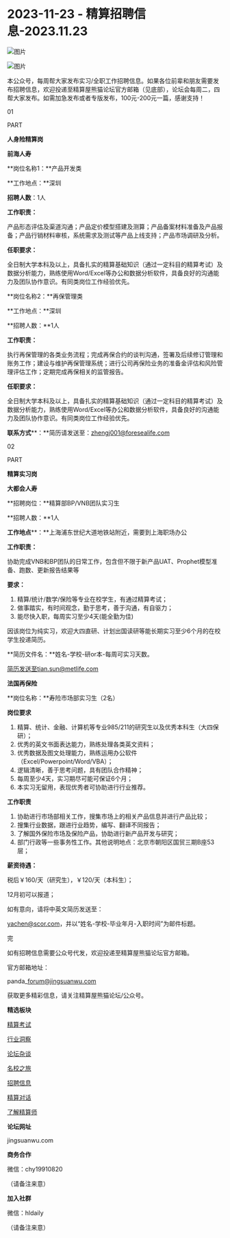 # 2023-11-23 - 精算招聘信息-2023.11.23

![图片](https://mmbiz.qpic.cn/mmbiz_jpg/PVTr5cqOmdsiaicIRGthO3IhpdkibrFUWVU1xAtP9ZY24c0vAhCVJo55thjfrfia19NvibyVvich2UW9I8vGCty5LxNw/640?wx_fmt=jpeg&tp=webp&wxfrom=5&wx_lazy=1)

![图片](https://mmbiz.qpic.cn/mmbiz_png/7QRTvkK2qC63c02mKcsfAaJ8sNcicTvg22UkHHibvKiasFS9FS6E4FeV0Dibe7as7h4tm8p7EfNfI06adlGbL2icYjw/640?wx_fmt=png&tp=webp&wxfrom=5&wx_lazy=1)

本公众号，每周帮大家发布实习/全职工作招聘信息。如果各位前辈和朋友需要发布招聘信息，欢迎投递至精算屋熊猫论坛官方邮箱（见底部），论坛会每周二，四帮大家发布。如需加急发布或者专版发布，100元-200元一篇，感谢支持！

01

PART

**人身险精算岗**

**前海人寿**

**岗位名称1：**产品开发类

**工作地点：**深圳

**招聘人数**：1人

**工作职责：**

产品形态评估及渠道沟通；产品定价模型搭建及测算；产品备案材料准备及产品报备；产品行销材料审核，系统需求及测试等产品上线支持；产品市场调研及分析。

**任职要求：**

全日制大学本科及以上，具备扎实的精算基础知识（通过一定科目的精算考试）及数据分析能力，熟练使用Word/Excel等办公和数据分析软件，具备良好的沟通能力及团队协作意识。有同类岗位工作经验优先。

**岗位名称2：**再保管理类

**工作地点：**深圳

**招聘人数：**1人

**工作职责：**

执行再保管理的各类业务流程；完成再保合约的谈判沟通，签署及后续修订管理和账务工作；建设与维护再保管理系统；进行公司再保险业务的准备金评估和风险管理评估工作；定期完成再保相关的监管报告。

**任职要求：**

全日制大学本科及以上，具备扎实的精算基础知识（通过一定科目的精算考试）及数据分析能力，熟练使用Word/Excel等办公和数据分析软件，具备良好的沟通能力及团队协作意识。有同类岗位工作经验优先。

**联系方式****：**简历请发送至：zhengj001@foresealife.com

02

PART

**精算实习岗**

**大都会人寿**

**招聘岗位：**精算部BP/VNB团队实习生

**招聘人数：**1人

**工作地点****：**上海浦东世纪大道地铁站附近，需要到上海职场办公

**工作职责：**

协助完成VNB和BP团队的日常工作，包含但不限于新产品UAT、Prophet模型准备、跑数、更新报告结果等

**要求：**

1. 精算/统计/数学/保险等专业在校学生，有通过精算考试；
2. 做事踏实，有时间观念，勤于思考，善于沟通，有自驱力；
3. 能尽快入职，每周实习至少4天(能全勤为佳)

因该岗位为纯实习，欢迎大四直研、计划出国读研等能长期实习至少6个月的在校学生投递简历。

**简历文件名：**姓名-学校-研or本-每周可实习天数。

简历发送至tian.sun@metlife.com

**法国再保险**

**岗位名称：**寿险市场部实习生（2名）

**岗位要求**

1. 精算、统计、金融、计算机等专业985/211的研究生以及优秀本科生（大四保研）；
2. 优秀的英文书面表达能力，熟练处理各类英文资料；
3. 优秀数据及图文处理能力，熟练运用办公软件（Excel/Powerpoint/Word/VBA）；
4. 逻辑清晰，善于思考问题，具有团队合作精神；
5. 每周至少4天，实习期尽可能可保证6个月；
6. 本实习无留用，表现优秀者可协助进行行业推荐。

**工作职责**

1. 协助进行市场部相关工作，搜集市场上的相关产品信息并进行产品比较；
2. 搜集行业数据，跟进行业趋势，编写、翻译不同报告；
3. 了解国外保险市场及保险产品，协助进行新产品开发与研究；
4. 部门行政等一些事务性工作。其他说明地点：北京市朝阳区国贸三期B座53层；

**薪资待遇：**

税后￥160/天（研究生），￥120/天（本科生）； 

12月初可以报道； 

如有意向，请将中英文简历发送至：

yachen@scor.com，并以“姓名-学校-毕业年月-入职时间”为邮件标题。


完

如有招聘信息需要公众号代发，欢迎投递至精算屋熊猫论坛官方邮箱。

官方邮箱地址：

panda\_forum@jingsuanwu.com

获取更多精彩信息，请关注精算屋熊猫论坛/公众号。

**精选板块**

[精算考试](https://mp.weixin.qq.com/mp/appmsgalbum?__biz=Mzg5NzkwMTMzMA==&action=getalbum&album_id=2804960172988448769#wechat_redirect)

[行业洞察](https://mp.weixin.qq.com/mp/appmsgalbum?__biz=Mzg5NzkwMTMzMA==&action=getalbum&album_id=2804965799378829313#wechat_redirect)

[论坛杂谈](https://mp.weixin.qq.com/mp/appmsgalbum?__biz=Mzg5NzkwMTMzMA==&action=getalbum&album_id=2804979947286315009#wechat_redirect)

[名校之旅](https://mp.weixin.qq.com/mp/appmsgalbum?__biz=Mzg5NzkwMTMzMA==&action=getalbum&album_id=2804975288236654595#wechat_redirect)

[招聘信息](https://mp.weixin.qq.com/mp/appmsgalbum?__biz=Mzg5NzkwMTMzMA==&action=getalbum&album_id=2809916434738069507#wechat_redirect)

[精算对话](https://mp.weixin.qq.com/mp/appmsgalbum?__biz=Mzg5NzkwMTMzMA==&action=getalbum&album_id=3028246288796221446#wechat_redirect)

[了解精算师](https://mp.weixin.qq.com/mp/appmsgalbum?__biz=Mzg5NzkwMTMzMA==&action=getalbum&album_id=2804971247444180995#wechat_redirect)

**论坛网址**

jingsuanwu.com

**商务合作**

微信：chy19910820

（请备注来意）

**加入社群**

微信：hldaily

（请备注来意）